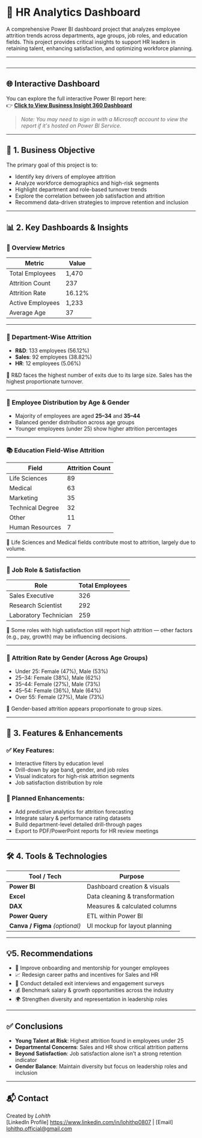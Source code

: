 # 💼 HR Analytics Dashboard

A comprehensive Power BI dashboard project that analyzes employee attrition trends across departments, age groups, job roles, and education fields. This project provides critical insights to support HR leaders in retaining talent, enhancing satisfaction, and optimizing workforce planning.

---
![]()

---

## 🌐 Interactive Dashboard

You can explore the full interactive Power BI report here:  
👉 [**Click to View Business Insight 360 Dashboard**](https://app.powerbi.com/view?r=eyJrIjoiNDI4ZjNmNzUtODJmYi00OTBkLTlkMzYtOGMyNzNiOGU5OTczIiwidCI6ImM2ZTU0OWIzLTVmNDUtNDAzMi1hYWU5LWQ0MjQ0ZGM1YjJjNCJ9)

> _Note: You may need to sign in with a Microsoft account to view the report if it's hosted on Power BI Service._
---

## 🎯 1. Business Objective

The primary goal of this project is to:

- Identify key drivers of employee attrition
- Analyze workforce demographics and high-risk segments
- Highlight department and role-based turnover trends
- Explore the correlation between job satisfaction and attrition
- Recommend data-driven strategies to improve retention and inclusion

---

## 📊 2. Key Dashboards & Insights

### 🧾 Overview Metrics
| Metric            | Value   |
|-------------------|---------|
| Total Employees   | 1,470   |
| Attrition Count   | 237     |
| Attrition Rate    | 16.12%  |
| Active Employees  | 1,233   |
| Average Age       | 37      |

---

### 🏢 Department-Wise Attrition
- **R&D**: 133 employees (56.12%)
- **Sales**: 92 employees (38.82%)
- **HR**: 12 employees (5.06%)

📌 R&D faces the highest number of exits due to its large size. Sales has the highest proportionate turnover.

---

### 👥 Employee Distribution by Age & Gender
- Majority of employees are aged **25–34** and **35–44**
- Balanced gender distribution across age groups
- Younger employees (under 25) show higher attrition percentages

---

### 📚 Education Field-Wise Attrition
| Field             | Attrition Count |
|------------------|-----------------|
| Life Sciences     | 89             |
| Medical           | 63             |
| Marketing         | 35             |
| Technical Degree  | 32             |
| Other             | 11             |
| Human Resources   | 7              |

📌 Life Sciences and Medical fields contribute most to attrition, largely due to volume.

---

### 💼 Job Role & Satisfaction
| Role                   | Total Employees |
|------------------------|-----------------|
| Sales Executive        | 326             |
| Research Scientist     | 292             |
| Laboratory Technician  | 259             |

📌 Some roles with high satisfaction still report high attrition — other factors (e.g., pay, growth) may be influencing decisions.

---

### 🚻 Attrition Rate by Gender (Across Age Groups)
- Under 25: Female (47%), Male (53%)
- 25–34: Female (38%), Male (62%)
- 35–44: Female (27%), Male (73%)
- 45–54: Female (36%), Male (64%)
- Over 55: Female (27%), Male (73%)

📌 Gender-based attrition appears proportionate to group sizes.

---

## 🚀 3. Features & Enhancements

### ✅ Key Features:
- Interactive filters by education level
- Drill-down by age band, gender, and job roles
- Visual indicators for high-risk attrition segments
- Job satisfaction distribution by role

### 🔧 Planned Enhancements:
- Add predictive analytics for attrition forecasting
- Integrate salary & performance rating datasets
- Build department-level detailed drill-through pages
- Export to PDF/PowerPoint reports for HR review meetings

---

## 🛠 4. Tools & Technologies

| Tool / Tech           | Purpose                     |
|------------------------|-----------------------------|
| **Power BI**           | Dashboard creation & visuals |
| **Excel**              | Data cleaning & transformation |
| **DAX**                | Measures & calculated columns |
| **Power Query**        | ETL within Power BI         |
| **Canva / Figma** *(optional)* | UI mockup for layout planning |

---


## 💡5. Recommendations

- 🤝 Improve onboarding and mentorship for younger employees  
- 📈 Redesign career paths and incentives for Sales and HR  
- 🧾 Conduct detailed exit interviews and engagement surveys  
- 💰 Benchmark salary & growth opportunities across the industry  
- 🌍 Strengthen diversity and representation in leadership roles 

---

## ✅ Conclusions

- **Young Talent at Risk**: Highest attrition found in employees under 25  
- **Departmental Concerns**: Sales and HR show critical attrition patterns  
- **Beyond Satisfaction**: Job satisfaction alone isn't a strong retention indicator  
- **Gender Balance**: Maintain diversity but focus on leadership roles and inclusion 

---


## 📬 Contact
Created by *Lohith*  
[LinkedIn Profile] https://www.linkedin.com/in/lohithp0807 | [Email] lohithp.official@gmail.com 

